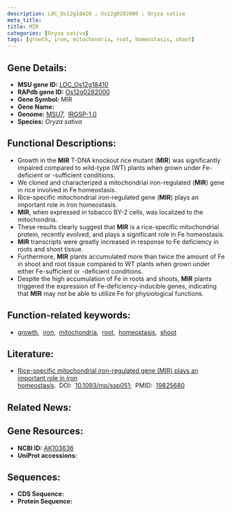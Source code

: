 ```yaml
---
description: LOC_Os12g18410 ; Os12g0282000 ; Oryza sativa
meta_title:
title: MIR
categories: [Oryza sativa]
tags: [growth, iron, mitochondria, root, homeostasis, shoot]
---
```


## Gene Details:
- **MSU gene ID:** [LOC_Os12g18410](http://rice.uga.edu/cgi-bin/ORF_infopage.cgi?orf=LOC_Os12g18410)  
- **RAPdb gene ID:** [Os12g0282000](https://rapdb.dna.affrc.go.jp/locus/?name=Os12g0282000)  
- **Gene Symbol:** MIR
- **Gene Name:**
- **Genome:**  [MSU7](http://rice.uga.edu/),&nbsp;&nbsp;[IRGSP-1.0](https://rapdb.dna.affrc.go.jp/download/irgsp1.html)
- **Species:** *Oryza sativa*

## Functional Descriptions:
   - Growth in the **MIR** T-DNA knockout rice mutant (**MIR**) was significantly impaired compared to wild-type (WT) plants when grown under Fe-deficient or -sufficient conditions.
   - We cloned and characterized a mitochondrial iron-regulated (**MIR**) gene in rice involved in Fe homeostasis.
   - Rice-specific mitochondrial iron-regulated gene (**MIR**) plays an important role in iron homeostasis.
   - **MIR**, when expressed in tobacco BY-2 cells, was localized to the mitochondria.
   - These results clearly suggest that **MIR** is a rice-specific mitochondrial protein, recently evolved, and plays a significant role in Fe homeostasis.
   - **MIR** transcripts were greatly increased in response to Fe deficiency in roots and shoot tissue.
   - Furthermore, **MIR** plants accumulated more than twice the amount of Fe in shoot and root tissue compared to WT plants when grown under either Fe-sufficient or -deficient conditions.
   - Despite the high accumulation of Fe in roots and shoots, **MIR** plants triggered the expression of Fe-deficiency-inducible genes, indicating that **MIR** may not be able to utilize Fe for physiological functions.

## Function-related keywords:
   - [growth](/tags/growth/),&nbsp;&nbsp;[iron](/tags/iron/),&nbsp;&nbsp;[mitochondria](/tags/mitochondria/),&nbsp;&nbsp;[root](/tags/root/),&nbsp;&nbsp;[homeostasis](/tags/homeostasis/),&nbsp;&nbsp;[shoot](/tags/shoot/)

## Literature:
   - [Rice-specific mitochondrial iron-regulated gene (MIR) plays an important role in iron homeostasis](https://www.doi.org/10.1093/mp/ssp051).&nbsp;&nbsp;DOI:&nbsp;&nbsp;[10.1093/mp/ssp051](https://www.doi.org/10.1093/mp/ssp051);&nbsp;&nbsp;PMID:&nbsp;&nbsp;[19825680](https://pubmed.ncbi.nlm.nih.gov/19825680/)

## Related News:

## Gene Resources:
- **NCBI ID:**  [AK103636](http://www.ncbi.nlm.nih.gov/nuccore/AK103636)
- **UniProt accessions:** [](https://www.uniprot.org/uniprotkb//entry)

## Sequences:
- **CDS Sequence:**
- **Protein Sequence:**
